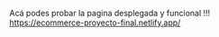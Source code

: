 Acá podes probar la pagina desplegada y funcional !!!   
https://ecommerce-proyecto-final.netlify.app/
